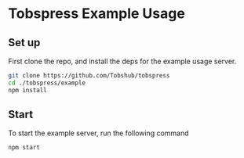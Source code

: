 # Tobspress Example Usage

## Set up
First clone the repo, and install the deps for the example usage server.
```bash
git clone https://github.com/Tobshub/tobspress
cd ./tobspress/example
npm install
```

## Start
To start the example server, run the following command
```bash
npm start
```

